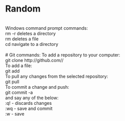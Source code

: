 # Random
<br/>
Windows command prompt commands:
<br/>
rm -r <dirpath> deletes a directory
<br/>
rm <dirpath> deletes a file
<br/>
cd <dirpath> navigate to a directory
<br/>
<br/>
# Git commands:
To add a repository to your computer:
<br/>
git clone http://github.com/<username>/<repository>
<br/>
To add a file:
<br/>
git add <filename>
<br/>
To pull any changes from the selected repository:
<br/>
git pull
<br/>
To commit a change and push:
<br/>
git commit -a
<br/>
<type in the commit message press <esc> and say any of the below:
<br/>
:q! - discards changes
<br/>
:wq - save and commit
<br/>
:w - save
<br/>
